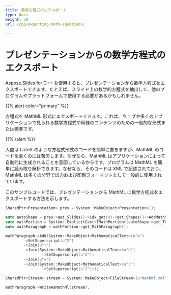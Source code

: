 ```yaml
---
title: 数学方程式のエクスポート
type: docs
weight: 30
url: /cpp/exporting-math-equations/

---
```


# プレゼンテーションからの数学方程式のエクスポート

Aspose.Slides for C++ を使用すると、プレゼンテーションから数学方程式をエクスポートできます。たとえば、スライド上の数学的方程式を抽出して、他のプログラムやプラットフォームで使用する必要があるかもしれません。

{{% alert color="primary" %}} 

方程式を MathML 形式にエクスポートできます。これは、ウェブや多くのアプリケーションで見られる数学方程式や同様のコンテンツのための一般的な形式または標準です。

{{% /alert %}}

人間は LaTeX のような方程式形式のコードを簡単に書きますが、MathML のコードを書くのには苦労します。なぜなら、MathML はアプリケーションによって自動的に生成されることを意図しているからです。プログラムは MathML を簡単に読み取り解析できます。なぜなら、そのコードは XML で記述されており、MathML は多くの分野で出力および印刷フォーマットとして一般的に使用されています。

このサンプルコードでは、プレゼンテーションから MathML に数学方程式をエクスポートする方法を示します。

``` cpp
SharedPtr<Presentation> pres = System::MakeObject<Presentation>();

auto autoShape = pres->get_Slides()->idx_get(0)->get_Shapes()->AddMathShape(0.0f, 0.0f, 500.0f, 50.0f);
auto mathPortion = System::ExplicitCast<IMathPortion>(autoShape->get_TextFrame()->get_Paragraphs()->idx_get(0)->get_Portions()->idx_get(0));
auto mathParagraph = mathPortion->get_MathParagraph();

mathParagraph->Add(System::MakeObject<MathematicalText>(u"a")
        ->SetSuperscript(u"2")
        ->Join(u"+")
        ->Join(System::MakeObject<MathematicalText>(u"b")
                ->SetSuperscript(u"2"))
        ->Join(u"=")
        ->Join(System::MakeObject<MathematicalText>(u"c")
                ->SetSuperscript(u"2")));

SharedPtr<Stream> stream = System::MakeObject<FileStream>(u"mathml.xml", FileMode::Create);

mathParagraph->WriteAsMathMl(stream);
```